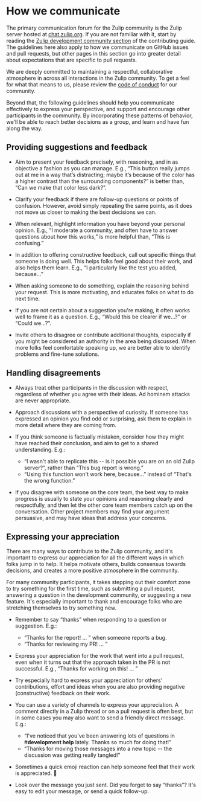 # How we communicate

The primary communication forum for the Zulip community is the Zulip server
hosted at [chat.zulip.org](https://chat.zulip.org/). If you are not familiar
with it, start by reading the [Zulip development community
section](contributing.md#zulip-development-community) of the contributing guide.
The guidelines here also apply to how we communicate on GitHub issues and pull
requests, but other pages in this section go into greater detail about
expectations that are specific to pull requests.

We are deeply committed to maintaining a respectful, collaborative atmosphere in
across all interactions in the Zulip community. To get a feel for what that
means to us, please review the [code of conduct](../code-of-conduct.md) for our
community.

Beyond that, the following guidelines should help you communicate effectively to
express your perspective, and support and encourage other participants in the
community. By incorporating these patterns of behavior, we'll be able to reach
better decisions as a group, and learn and have fun along the way.

## Providing suggestions and feedback

- Aim to present your feedback precisely, with reasoning, and in as objective a
  fashion as you can manage. E.g., “This button really jumps out at me in a way
  that’s distracting; maybe it’s because of the color has a higher contrast than
  the surrounding components?” is better than, “Can we make that color less
  dark?”.

- Clarify your feedback if there are follow-up questions or points of confusion.
  However, avoid simply repeating the same points, as it does not move us closer
  to making the best decisions we can.

- When relevant, highlight information you have beyond your personal opinion.
  E.g., “I moderate a community, and often have to answer questions about how
  this works,” is more helpful than, “This is confusing.”

- In addition to offering constructive feedback, call out specific things that
  someone is doing well. This helps folks feel good about their work, and also
  helps them learn. E.g., “I particularly like the test you added, because...”

- When asking someone to do something, explain the reasoning behind your
  request. This is more motivating, and educates folks on what to do next time.

- If you are not certain about a suggestion you're making, it often works well
  to frame it as a question. E.g., “Would this be clearer if we...?” or “Could
  we...?”.

- Invite others to disagree or contribute additional thoughts, especially if you
  might be considered an authority in the area being discussed. When more folks
  feel comfortable speaking up, we are better able to identify problems and
  fine-tune solutions.

## Handling disagreements

- Always treat other participants in the discussion with respect, regardless of
  whether you agree with their ideas. Ad hominem attacks are never appropriate.

- Approach discussions with a perspective of curiosity. If someone has expressed
  an opinion you find odd or surprising, ask them to explain in more detail
  where they are coming from.

- If you think someone is factually mistaken, consider how they might have reached
  their conclusion, and aim to get to a shared understanding. E.g.:

  - “I wasn't able to replicate this -- is it possible you are on an old Zulip
    server?”, rather than “This bug report is wrong.”
  - “Using this function won't work here, because...” instead of “That's the
    wrong function.”

- If you disagree with someone on the core team, the best way to make progress
  is usually to state your opinions and reasoning clearly and respectfully, and
  then let the other core team members catch up on the conversation. Other
  project members may find your argument persuasive, and may have ideas that
  address your concerns.

## Expressing your appreciation

There are many ways to contribute to the Zulip community, and it's important to
express our appreciation for all the different ways in which folks jump in to
help. It helps motivate others, builds consensus towards decisions, and creates
a more positive atmosphere in the community.

For many community participants, it takes stepping out their comfort zone to try
something for the first time, such as submitting a pull request, answering a
question in the development community, or suggesting a new feature. It's
especially important to thank and encourage folks who are stretching themselves
to try something new.

- Remember to say “thanks” when responding to a question or suggestion. E.g.:

  - “Thanks for the report! ... ” when someone reports a bug.
  - “Thanks for reviewing my PR! ... ”

- Express your appreciation for the work that went into a pull request, even
  when it turns out that the approach taken in the PR is not successful. E.g.,
  “Thanks for working on this! ... ”

- Try especially hard to express your appreciation for others' contributions,
  effort and ideas when you are also providing negative (constructive) feedback
  on their work.

- You can use a variety of channels to express your appreciation. A comment
  directly in a Zulip thread or on a pull request is often best, but in some
  cases you may also want to send a friendly direct message. E.g.:

  - “I've noticed that you've been answering lots of questions in #**development
    help** lately. Thanks so much for doing that!”
  - “Thanks for moving those messages into a new topic -- the discussion was
    getting really tangled!”

- Sometimes a quick emoji reaction can help someone feel that their work is
  appreciated. 🎉

- Look over the message you just sent. Did you forget to say “thanks”? It's easy
  to edit your message, or send a quick follow-up.
